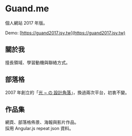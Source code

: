# Guand.me

個人網站 2017 年版。

Demo: [https://guand2017.jsy.tw](https://guand2017.jsy.tw)

## 關於我
擅長領域、學習動機與聯絡方式。

## 部落格
2007 年創立的「[光 ~ の 設計角落](https://guand.me/blog)」，換過兩次平台，初衷不變。

## 作品集
網頁、部落格佈景、海報與影片作品。<br>
採用 Angular.js repeat json 資料。
